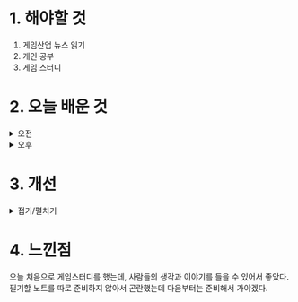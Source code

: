 
# 1. 해야할 것

1. 게임산업 뉴스 읽기 
2. 개인 공부  
3. 게임 스터디



# 2. 오늘 배운 것

<details>
<summary>오전</summary>

## Art of Game Design
![image](https://github.com/user-attachments/assets/91613e6a-3089-4839-90c4-fe02bc9c3f3f)

![image](https://github.com/user-attachments/assets/05bb7641-bb6e-4e7c-8a63-2d146ec1fe65)

</details>


<details>
<summary>오후</summary>


## 게임 스터디
### Art of Gaem Design
![image](https://github.com/user-attachments/assets/2c05de92-2c30-462c-b483-c8f026b469b8)

![image](https://github.com/user-attachments/assets/9acc0c06-a027-4b6a-b5af-77d667022634)

</details>




# 3. 개선


<details>
<summary>접기/펼치기</summary>


</details>



# 4. 느낀점
오늘 처음으로 게임스터디를 했는데, 사람들의 생각과 이야기를 들을 수 있어서 좋았다.
필기할 노트를 따로 준비하지 않아서 곤란했는데 다음부터는 준비해서 가야겠다.

